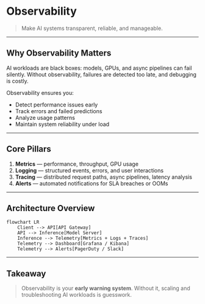 # Observability

> Make AI systems transparent, reliable, and manageable.

---

## Why Observability Matters

AI workloads are black boxes: models, GPUs, and async pipelines can fail silently.
Without observability, failures are detected too late, and debugging is costly.

Observability ensures you:

* Detect performance issues early  
* Track errors and failed predictions  
* Analyze usage patterns  
* Maintain system reliability under load  


---

## Core Pillars

1. **Metrics** — performance, throughput, GPU usage  
2. **Logging** — structured events, errors, and user interactions  
3. **Tracing** — distributed request paths, async pipelines, latency analysis  
4. **Alerts** — automated notifications for SLA breaches or OOMs  

---

## Architecture Overview

```mermaid
flowchart LR
    Client --> API[API Gateway]
    API --> Inference[Model Server]
    Inference --> Telemetry[Metrics + Logs + Traces]
    Telemetry --> Dashboard[Grafana / Kibana]
    Telemetry --> Alerts[PagerDuty / Slack]
```

---

## Takeaway

> Observability is your **early warning system**. Without it, scaling and troubleshooting AI workloads is guesswork.